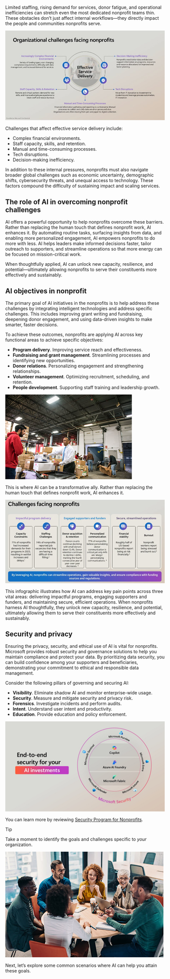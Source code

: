 Limited staffing, rising demand for services, donor fatigue, and operational inefficiencies can stretch even the most dedicated nonprofit teams thin. These obstacles don’t just affect internal workflows—they directly impact the people and communities nonprofits serve.

![Screenshot organizational challenges facing nonprofits.](../media/3-organizational-challenges.jpg)

Challenges that affect effective service delivery include:
- Complex financial environments.
- Staff capacity, skills, and retention.
- Manual and time-consuming processes.
- Tech disruptions.
- Decision-making inefficiency.

In addition to these internal pressures, nonprofits must also navigate broader global challenges such as economic uncertainty, demographic shifts, cybersecurity threats, and unequal access to technology. These factors compound the difficulty of sustaining impact and scaling services.

## The role of AI in overcoming nonprofit challenges

AI offers a powerful opportunity to help nonprofits overcome these barriers. Rather than replacing the human touch that defines nonprofit work, AI enhances it. By automating routine tasks, surfacing insights from data, and enabling more personalized engagement, AI empowers nonprofits to do more with less. AI helps leaders make informed decisions faster, tailor outreach to supporters, and streamline operations so that more energy can be focused on mission-critical work.

When thoughtfully applied, AI can unlock new capacity, resilience, and potential—ultimately allowing nonprofits to serve their constituents more effectively and sustainably.

## AI objectives in nonprofit

The primary goal of AI initiatives in the nonprofits is to help address these challenges by integrating intelligent technologies and address specific challenges. This includes improving grant writing and fundraising, deepening donor engagement, and using data-driven insights to make smarter, faster decisions.

To achieve these outcomes, nonprofits are applying AI across key functional areas to achieve specific objectives:
- **Program delivery**. Improving service reach and effectiveness.
- **Fundraising and grant management**. Streamlining processes and identifying new opportunities.
- **Donor relations**. Personalizing engagement and strengthening relationships.
- **Volunteer management**. Optimizing recruitment, scheduling, and retention.
- **People development**. Supporting staff training and leadership growth.

![Screenshot of warehouse with volunteers packing boxes.](../media/3-volunteer.jpg)

This is where AI can be a transformative ally. Rather than replacing the human touch that defines nonprofit work, AI enhances it.

![Screenshot of challenges affecting nonprofits.](../media/3-address-pain-points.jpg)

This infographic illustrates how AI can address key pain points across three vital areas: delivering impactful programs, engaging supporters and funders, and maintaining secure, efficient operations. When nonprofits harness AI thoughtfully, they unlock new capacity, resilience, and potential, ultimately allowing them to serve their constituents more effectively and sustainably.

## Security and privacy

Ensuring the privacy, security, and ethical use of AI is vital for nonprofits. Microsoft provides robust security and governance solutions to help you maintain compliance and protect your data. By prioritizing data security, you can build confidence among your supporters and beneficiaries, demonstrating your commitment to ethical and responsible data management.

Consider the following pillars of governing and securing AI:

- **Visibility**. Eliminate shadow AI and monitor enterprise-wide usage.
- **Security**. Measure and mitigate security and privacy risk.
- **Forensics**. Investigate incidents and perform audits.
- **Intent**. Understand user intent and productivity.
- **Education**. Provide education and policy enforcement.

![Screenshot of end-to-end security for AI investments.](../media/4-security.jpg)

You can learn more by reviewing [Security Program for Nonprofits](https://www.microsoft.com/nonprofits/data-security).

>[!TIP]
>Take a moment to identify the goals and challenges specific to _your_ organization.
> 
>![Screenshot of people working and talking around a table.](../media/2-reflection.jpg)

Next, let’s explore some common scenarios where AI can help you attain these goals.
